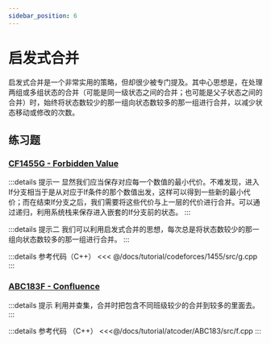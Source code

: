 ```yaml
---
sidebar_position: 6
---
```


# 启发式合并

启发式合并是一个非常实用的策略，但却很少被专门提及。其中心思想是，在处理两组或多组状态的合并（可能是同一级状态之间的合并；也可能是父子状态之间的合并）时，始终将状态数较少的那一组向状态数较多的那一组进行合并，以减少状态移动或修改的次数。

## 练习题

### [CF1455G - Forbidden Value](https://codeforces.com/contest/1455/problem/G)

:::details 提示一
显然我们应当保存对应每一个数值的最小代价。不难发现，进入If分支相当于是从对应于If条件的那个数值出发，这样可以得到一些新的最小代价；而在结束If分支之后，我们需要将这些代价与上一层的代价进行合并。可以通过递归，利用系统栈来保存进入嵌套的If分支前的状态。
:::

:::details 提示二
我们可以利用启发式合并的思想，每次总是将状态数较少的那一组向状态数较多的那一组进行合并。
:::

:::details 参考代码（C++）
<<< @/docs/tutorial/codeforces/1455/src/g.cpp
:::

### [ABC183F - Confluence](https://atcoder.jp/contests/abc183/tasks/abc183_f)

:::details 提示
利用并查集，合并时把包含不同班级较少的合并到较多的里面去。
:::

:::details 参考代码 （C++）
<<<@/docs/tutorial/atcoder/ABC183/src/f.cpp
:::

<Utterances />
